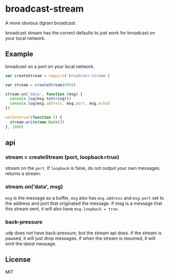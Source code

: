 # broadcast-stream

A more obvious dgram broadcast.

broadcast stream has the correct defaults to just work
for broadcast on your local network.

## Example

broadcast on a port on your local network.

``` js
var createStream = require('broadcast-stream')

var stream = createStream(8999)

stream.on('data', function (msg) {
  console.log(msg.toString())
  console.log(msg.address, msg.port, msg.echo)
})

setInterval(function () {
  stream.write(new Date())
}, 1000)

```

## api

### stream = createStream (port, loopback=true)

stream on the `port`. If `loopback` is false, do not output your own messages.
returns a stream.

### stream.on('data', msg)

`msg` is the message as a buffer,
`msg` also has `msg.address` and `msg.port` set to the address and port that originated the message.
if msg is a message that this stream sent, it will also have `msg.loopback = true`.

### back-pressure

udp does not have back-pressure, but the stream api does.
if the stream is paused, it will just drop messages.
if when the stream is resumed, it will emit the latest message.

## License

MIT
